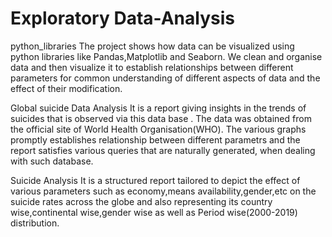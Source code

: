 # Exploratory Data-Analysis
python_libraries
The project shows how data can be visualized using python libraries like Pandas,Matplotlib and Seaborn. We clean and organise data and then visualize it to establish relationships between different parameters for common understanding of different aspects of data and the effect of their modification.

Global suicide Data Analysis
It is a report giving insights in the trends of suicides that is observed via this data base . The data was obtained from the official site of World Health Organisation(WHO). The various graphs promptly establishes relationship between different parametrs and the report satisfies various queries that are naturally generated, when dealing with such database.

Suicide Analysis
It is a structured report tailored to depict the effect of various parameters such as economy,means availability,gender,etc on the suicide rates across the globe and also representing its country wise,continental wise,gender wise as well as Period wise(2000-2019) distribution.
